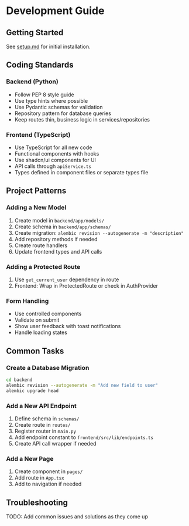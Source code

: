 # Development Guide

## Getting Started

See [setup.md](setup.md) for initial installation.

## Coding Standards

### Backend (Python)
- Follow PEP 8 style guide
- Use type hints where possible
- Use Pydantic schemas for validation
- Repository pattern for database queries
- Keep routes thin, business logic in services/repositories

### Frontend (TypeScript)
- Use TypeScript for all new code
- Functional components with hooks
- Use shadcn/ui components for UI
- API calls through `apiService.ts`
- Types defined in component files or separate types file

## Project Patterns

### Adding a New Model
1. Create model in `backend/app/models/`
2. Create schema in `backend/app/schemas/`
3. Create migration: `alembic revision --autogenerate -m "description"`
4. Add repository methods if needed
5. Create route handlers
6. Update frontend types and API calls

### Adding a Protected Route
1. Use `get_current_user` dependency in route
2. Frontend: Wrap in ProtectedRoute or check in AuthProvider

### Form Handling
- Use controlled components
- Validate on submit
- Show user feedback with toast notifications
- Handle loading states

## Common Tasks

### Create a Database Migration
```bash
cd backend
alembic revision --autogenerate -m "Add new field to user"
alembic upgrade head
```

### Add a New API Endpoint
1. Define schema in `schemas/`
2. Create route in `routes/`
3. Register router in `main.py`
4. Add endpoint constant to `frontend/src/lib/endpoints.ts`
5. Create API call wrapper if needed

### Add a New Page
1. Create component in `pages/`
2. Add route in `App.tsx`
3. Add to navigation if needed

## Troubleshooting

TODO: Add common issues and solutions as they come up

